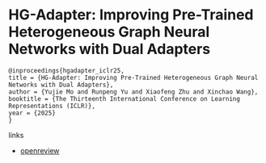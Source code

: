 # HG-Adapter: Improving Pre-Trained Heterogeneous Graph Neural Networks with Dual Adapters

```
@inproceedings{hgadapter_iclr25,
title = {HG-Adapter: Improving Pre-Trained Heterogeneous Graph Neural Networks with Dual Adapters},
author = {Yujie Mo and Runpeng Yu and Xiaofeng Zhu and Xinchao Wang},
booktitle = {The Thirteenth International Conference on Learning Representations (ICLR)},
year = {2025}
}
```

links
- [openreview](https://openreview.net/forum?id=AEglX9CHFN)

